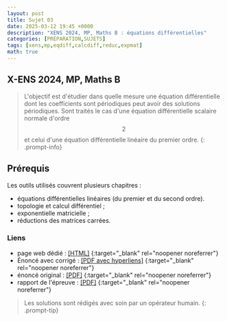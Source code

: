```yaml
---
layout: post
title: Sujet 03
date: 2025-03-12 19:45 +0000
description: "XENS 2024, MP, Maths B : équations différentielles"
categories: [PRÉPARATION,SUJETS]
tags: [xens,mp,eqdiff,calcdiff,reduc,expmat]
math: true
---
```


## X-ENS 2024, MP, Maths B 

> L'objectif est d'étudier dans quelle mesure une équation différentielle dont les coefficients sont périodiques peut avoir des solutions périodiques. Sont traités le cas d'une équation différentielle scalaire normale d'ordre $$2$$ et celui d'une équation différentielle linéaire du premier ordre. 
{: .prompt-info} 

## Prérequis 

Les outils utilisés couvrent plusieurs chapitres : 
- équations différentielles linéaires (du premier et du second ordre).
- topologie et calcul différentiel ;
- exponentielle matricielle ;
- réductions des matrices carrées.



### Liens 
- page web dédié : [[HTML]](https://texbouja.github.io/cpge-preparation/part-anaproba-4.html)
    {:target="_blank" rel="noopener noreferrer"} 
- Énoncé avec corrigé : [[PDF avec hyperliens]](/cpgem/assets/pdf/xens2024mpbc.pdf)
    {:target="_blank" rel="noopener noreferrer"}
- énoncé original : [[PDF]](/cpgem/assets/pdf/xens2024mpbe.pdf)
    {:target="_blank" rel="noopener noreferrer"}
- rapport de l'épreuve : [[PDF]](/cpgem/assets/pdf/xens2024mpbr.pdf)
    {:target="_blank" rel="noopener noreferrer"}

> Les solutions sont rédigés avec soin par un opérateur humain.
{: .prompt-tip} 

